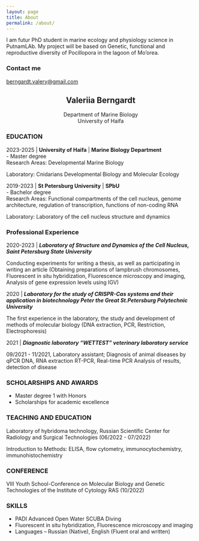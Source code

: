```yaml
---
layout: page
title: About
permalink: /about/
---
```


I am futur PhD student in marine ecology and physiology science in PutnamLAb. My project will be based on Genetic, functional and reproductive diversity of Pocillopora in the lagoon of Mo’orea. 
 





### Contact me

berngardt.valery@gmail.com


## <center>Valeriia Berngardt</center>
<center>Department of Marine Biology</center>
<center>University of Haifa</center>



### EDUCATION
2023-2025 | **University of Haifa** | **Marine Biology Department**   
	- Master degree  
Research Areas: Developmental Marine Biology 

Laboratory: Cnidarians Developmental Biology and Molecular Ecology
		  
		  
2019-2023 | **St Petersburg University** | **SPbU**   
	- Bachelor degree    
Research Areas: Functional compartments of the cell nucleus, genome architecture, regulation of transcription, functions of non-coding RNA	

Laboratory: Laboratory of the cell nucleus structure and dynamics
		
  
### Professional Experience
2020-2023 | ***Laboratory of Structure and Dynamics of the
Cell Nucleus, Saint Petersburg State University***
		
Сonducting experiments for writing a thesis, as well as participating in writing an article
(Obtaining preparations of lampbrush chromosomes,
Fluorescent in situ hybridization,
Fluorescence microscopy and imaging,
Analysis of gene expression levels using IGV)

2020 | ***Laboratory for the study of CRISPR-Cas
systems and their application in
biotechnology
Peter the Great St.Petersburg Polytechnic
University***

The first experience in the laboratory, the study and development of methods of molecular biology
(DNA extraction,
PCR,
Restriction,
Electrophoresis)
	
2021 | ***Diagnostic laboratory
“WETTEST” veterinary laboratory service***

09/2021 - 11/2021, Laboratory assistant; Diagnosis of animal diseases by qPCR
DNA, RNA extraction
RT-PCR, Real-time PCR
Analysis of results, detection of disease


	   
### SCHOLARSHIPS AND AWARDS
- Master degree 1  with Honors   
- Scholarships for academic excellence 
   

### TEACHING AND EDUCATION
Laboratory of hybridoma technology, Russian Scientific
Center for Radiology and Surgical Technologies
(06/2022 - 07/2022)

Introduction to Methods: ELISA, flow cytometry, immunocytochemistry,
immunohistochemistry  

### CONFERENCE
VIII Youth School-Conference on Molecular Biology and
Genetic Technologies of the Institute of Cytology RAS
(10/2022)

### SKILLS 
- PADI Advanced Open Water SCUBA Diving
- Fluorescent in situ hybridization, Fluorescence microscopy and imaging
- Languages – Russian (Native), English (Fluent oral and written)


